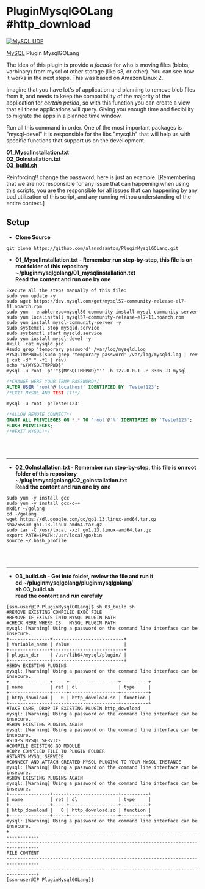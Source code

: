 # PluginMysqlGOLang #http_download
[![MySQL UDF](https://img.shields.io/badge/MySQL-UDF-blue.svg)](https://dev.mysql.com/)

[MySQL](https://dev.mysql.com/) Plugin MysqlGOLang

The idea of this plugin is provide a _facade_ for who is moving files (blobs, varbinary) from mysql ot other storage (like s3, or other). You can see how it works in the next steps. This was based on Amazon Linux 2.

Imagine that you have lot's of application and planning to remove blob files from it, and needs to keep the compatibility of the majority of the application for _certain period_, so with this function you can create a view that all these applications will query. Giving you enough time and flexibility to migrate the apps in a planned time window.



Run all this command in order. One of the most important packages is "mysql-devel" it is responsible for the libs "mysql.h" that will help us with specific functions that support us on the devellopment.


**01_MysqlInstallation.txt
</br>02_GoInstallation.txt
</br>03_build.sh**



Reinforcing!! change the password, here is just an example.
[Remembering that we are not responsible for any issue that can happening when using this scripts, you are the responsible for all issues that can happening by any bad utilization of this script, and any running withou understanding of the entire context.]


Setup 
---
- **Clone Source**
```shell
git clone https://github.com/alansdsantos/PluginMysqlGOLang.git
```

- **01_MysqlInstallation.txt - Remember run step-by-step, this file is on root folder of this repository
</br>~/pluginmysqlgolang/01_mysqlinstallation.txt
</br>Read the content and run one by one**


```shell
Execute all the steps manually of this file:
sudo yum update -y
sudo wget https://dev.mysql.com/get/mysql57-community-release-el7-11.noarch.rpm
sudo yum --enablerepo=mysql80-community install mysql-community-server
sudo yum localinstall mysql57-community-release-el7-11.noarch.rpm
sudo yum install mysql-community-server -y
sudo systemctl stop mysqld.service
sudo systemctl start mysqld.service
sudo yum install mysql-devel -y
#kill `cat mysqld.pid`
#sudo grep 'temporary password' /var/log/mysqld.log
MYSQLTMPPWD=$(sudo grep 'temporary password' /var/log/mysqld.log | rev | cut -d" " -f1 | rev)
echo "${MYSQLTMPPWD}"
mysql -u root -p''"${MYSQLTMPPWD}"'' -h 127.0.0.1 -P 3306 -D mysql
```

```sql
/*CHANGE HERE YOUR TEMP PASSWORD*/
ALTER USER 'root'@'localhost' IDENTIFIED BY 'Teste!123';
/*EXIT MYSQL AND TEST IT!*/
```
```shell
mysql -u root -p'Teste!123'
```
```sql
/*ALLOW REMOTE CONNECT*/
GRANT ALL PRIVILEGES ON *.* TO 'root'@'%' IDENTIFIED BY 'Teste!123';
FLUSH PRIVILEGES;
/*#EXIT MYSQL!*/
```
</br>
</br>

---
- **02_GoInstallation.txt - Remember run step-by-step, this file is on root folder of this repository
</br>~/pluginmysqlgolang/02_goinstallation.txt
</br>Read the content and run one by one
</br>**

```shell
sudo yum -y install gcc
sudo yum -y install gcc-c++
mkdir ~/golang
cd ~/golang
wget https://dl.google.com/go/go1.13.linux-amd64.tar.gz
sha256sum go1.13.linux-amd64.tar.gz
sudo tar -C /usr/local -xzf go1.13.linux-amd64.tar.gz
export PATH=$PATH:/usr/local/go/bin
source ~/.bash_profile
```
</br>
</br>

---
- **03_build.sh - Get into folder, review the file and run it
</br>cd ~/pluginmysqlgolang/pluginmysqlgolang/
</br>sh 03_build.sh
</br>read the content and run carefuly**

```shell
[ssm-user@IP PluginMysqlGOLang]$ sh 03_build.sh
#REMOVE EXISTING COMPILED EXEC FILE
#REMOVE IF EXISTS INTO MYSQL PLUGIN PATH
#CHECK HERE WHERE IS   MYSQL PLUGIN PATH
mysql: [Warning] Using a password on the command line interface can be insecure.
+---------------+--------------------------+
| Variable_name | Value                    |
+---------------+--------------------------+
| plugin_dir    | /usr/lib64/mysql/plugin/ |
+---------------+--------------------------+
#SHOW EXISTING PLUGINS
mysql: [Warning] Using a password on the command line interface can be insecure.
+---------------+-----+------------------+----------+
| name          | ret | dl               | type     |
+---------------+-----+------------------+----------+
| http_download |   0 | http_download.so | function |
+---------------+-----+------------------+----------+
#TAKE CARE, DROP IF EXISTING PLUGIN http_download
mysql: [Warning] Using a password on the command line interface can be insecure.
#SHOW EXISTING PLUGINS AGAIN
mysql: [Warning] Using a password on the command line interface can be insecure.
#STOPS MYSQL SERVICE
#COMPILE EXISTING GO MODULE
#COPY COMPILED FILE TO PLUGIN FOLDER
#STARTS MYSQL SERVICE
#CONNECT AND ATTACH CREATED MYSQL PLUGING TO YOUR MYSQL INSTANCE
mysql: [Warning] Using a password on the command line interface can be insecure.
#SHOW EXISTING PLUGINS AGAIN
mysql: [Warning] Using a password on the command line interface can be insecure.
+---------------+-----+------------------+----------+
| name          | ret | dl               | type     |
+---------------+-----+------------------+----------+
| http_download |   0 | http_download.so | function |
+---------------+-----+------------------+----------+
mysql: [Warning] Using a password on the command line interface can be insecure.
+---------------------------------------------------------------------------------
----------------------------------------------------------------------------------
FILE CONTENT
----------------------------------------------------------------------------------
---------------------------------------------------------------------------------+
[ssm-user@IP PluginMysqlGOLang]$
```


